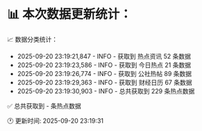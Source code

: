 📊 本次数据更新统计：
==========================

📈 数据分类统计：
- 2025-09-20 23:19:21,847 - INFO - 获取到 热点资讯 52 条数据
- 2025-09-20 23:19:23,586 - INFO - 获取到 今日热点 21 条数据
- 2025-09-20 23:19:26,774 - INFO - 获取到 公社热帖 89 条数据
- 2025-09-20 23:19:29,363 - INFO - 获取到 财经日历 67 条数据
- 2025-09-20 23:19:30,903 - INFO - 总共获取到 229 条热点数据

✅ 总共获取到 - 条热点数据

🕐 更新时间: 2025-09-20 23:19:31
